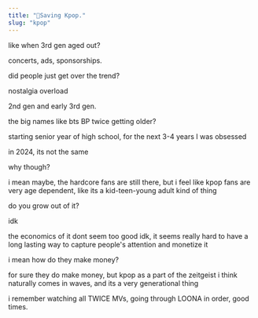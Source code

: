 ```yaml
---
title: "💃Saving Kpop."
slug: "kpop"
---
```


like when 3rd gen aged out?

concerts, ads, sponsorships.

did people just get over the trend?

nostalgia overload

2nd gen and early 3rd gen.

the big names like bts BP twice getting older?

starting senior year of high school, for the next 3-4 years I was obsessed

in 2024, its not the same

why though?

i mean maybe, the hardcore fans are still there, but i feel like kpop fans are very age dependent, like its a kid-teen-young adult kind of thing

do you grow out of it?

idk

the economics of it dont seem too good idk, it seems really hard to have a long lasting way to capture people's attention and monetize it

i mean how do they make money?

for sure they do make money, but kpop as a part of the zeitgeist i think naturally comes in waves, and its a very generational thing

i remember watching all TWICE MVs, going through LOONA in order, good times.
